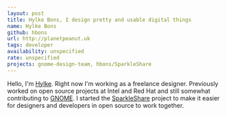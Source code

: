 ```yaml
---
layout: post
title: Hylke Bons, I design pretty and usable digital things
name: Hylke Bons
github: hbons
url: http://planetpeanut.uk
tags: developer
availability: unspecified
rate: unspecified
projects: gnome-design-team, hbons/SparkleShare
---
```


Hello, I'm [Hylke](https://www.twitter.com/hbons). Right now I'm working as a freelance designer. Previously worked on open source projects at Intel and Red Hat and still somewhat contributing to [GNOME](https://www.gnome.org). I started the [SparkleShare](https://www.sparkleshare.org) project to make it easier for designers and developers in open source to work together.
